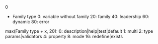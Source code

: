 0

+ Family type
0: variable without family
20: family
40: leadership
60: dynamic
80: error

max(Family type + x, 20):
0:  description|help|test|default
1:  multi
2:  type params|validators
4:  property
8:  mode
16: redefine|exists
